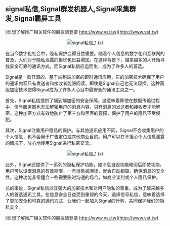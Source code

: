 ## **signal私信,Signal群发机器人,Signal采集群发,Signal霸屏工具**

[😍想了解推广相关软件的朋友请登录 http://www.vst.tw](http://www.vst.tw)

 <center><img src="https://vst.tw/MP4/tuiguang/png/0.png" alt="signal私信_1.txt"></center>

在当今数字化社会中，隐私保护变得日益重要。随着个人信息的数字化和互联网的普及，人们对于隐私泄露的担忧也日益增加。在这种背景下，越来越多的人开始寻找安全可靠的通讯方式，而Signal私信应运而生，成为了许多人的首选。

Signal是一款开源的、基于端到端加密的即时通讯应用，它的加密技术确保了用户的通讯内容只有发送者和接收者能够阅读，即使是Signal自己也无法窥探。这种高级加密技术使得Signal成为了许多人心目中最安全的通讯工具之一。

首先，Signal私信提供了端到端加密的安全保障。这意味着即使在数据传输过程中，信号服务器也无法解密用户的消息内容，只有消息的发送者和接收者才能解密。这种加密方式有效地防止了第三方和黑客的窥探，保护了用户的隐私不受侵犯。

其次，Signal注重用户隐私的保护。与其他通讯应用不同，Signal不会收集用户的个人信息，也不会用于广告定位或其他商业目的。用户可以在不担心个人信息泄露的情况下，放心地使用Signal进行私密交流。

 <center><img src="https://vst.tw/MP4/tuiguang/png/1.png" alt="signal私信_1.txt"></center>

此外，Signal还提供了一系列的隐私保护功能，如消息自毁功能和阅后即焚功能。用户可以设置消息的有效期限，一旦消息被阅读，就会自动销毁，确保消息的安全性。这种功能非常适合一些需要临时沟通的场合，如商业谈判或个人隐私保护。

总的来说，Signal私信以其强大的加密技术和对用户隐私的尊重，成为了越来越多人的首选通讯工具。在信息安全日益受到重视的今天，选择信号私信，意味着选择了更加安全和可靠的通讯方式，让我们一起加入Signal的行列，共同保护我们的隐私安全。

[😍想了解推广相关软件的朋友请登录 http://www.vst.tw](http://www.vst.tw)



